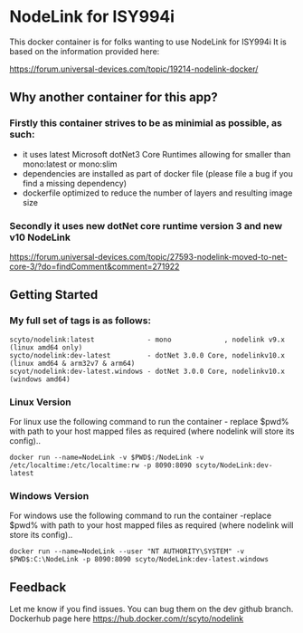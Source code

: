 # NodeLink for ISY994i

This docker container is for folks wanting to use NodeLink for ISY994i
It is based on the information provided here:

https://forum.universal-devices.com/topic/19214-nodelink-docker/

## Why another container for this app?
### Firstly this container strives to be as minimial as possible, as such:
* it uses latest Microsoft dotNet3 Core Runtimes allowing for smaller than mono:latest or mono:slim
* dependencies are installed as part of docker file (please file a bug if you find a missing dependency)
* dockerfile optimized to reduce the number of layers and resulting image size

### Secondly it uses new dotNet core runtime version 3 and new v10 NodeLink 
https://forum.universal-devices.com/topic/27593-nodelink-moved-to-net-core-3/?do=findComment&comment=271922

## Getting Started

### My full set of tags is as follows:
```
scyto/nodelink:latest             - mono             , nodelink v9.x (linux amd64 only)
sycto/nodelink:dev-latest         - dotNet 3.0.0 Core, nodelinkv10.x (linux amd64 & arm32v7 & arm64)
scyot/nodelink:dev-latest.windows - dotNet 3.0.0 Core, nodelinkv10.x (windows amd64)
``` 

### Linux Version 

For linux  use the following command to run the container - replace $pwd% with path to your host mapped files as required (where nodelink will store its config)..

`docker run --name=NodeLink -v $PWD$:/NodeLink -v /etc/localtime:/etc/localtime:rw -p 8090:8090 scyto/NodeLink:dev-latest`
 

### Windows Version

For windows use the following command to run the container -replace $pwd% with path to your host mapped files as required (where nodelink will store its config)..

`docker run --name=NodeLink --user "NT AUTHORITY\SYSTEM" -v $PWD$:C:\NodeLink -p 8090:8090 scyto/NodeLink:dev-latest.windows`
 
## Feedback
Let me know if you find issues. You can bug them on the dev github branch. Dockerhub page here https://hub.docker.com/r/scyto/nodelink





